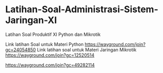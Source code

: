 # Latihan-Soal-Administrasi-Sistem-Jaringan-XI
Latihan Soal Produktif XI Python dan Mikrotik

Link latihan Soal untuk Materi Python
https://wayground.com/join?gc=24054850
Link latihan soal untuk Materi Jaringan Mikrotik
https://wayground.com/join?gc=12520514

https://wayground.com/join?gc=49282114
